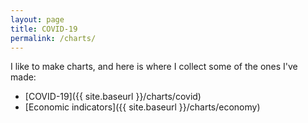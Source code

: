 ```yaml
---
layout: page
title: COVID-19
permalink: /charts/
---
```


I like to make charts, and here is where I collect some of the ones I've made:

- [COVID-19]({{ site.baseurl }}/charts/covid)
- [Economic indicators]({{ site.baseurl }}/charts/economy)


